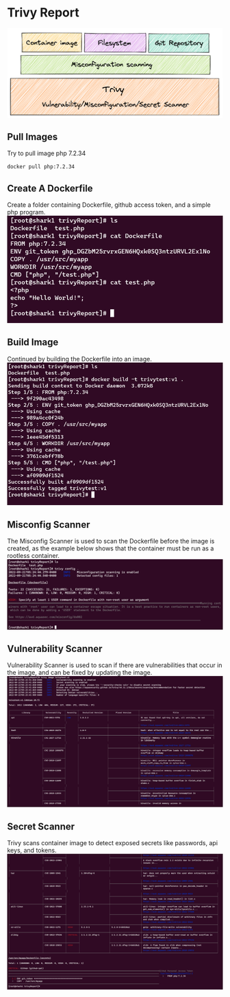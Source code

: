 # Trivy Report

![devops-toys](../images/trivy-report.png)

## Pull Images

Try to pull image php 7.2.34

```bash
docker pull php:7.2.34
```

## Create A Dockerfile

Create a folder containing Dockerfile, github access token, and a simple php program.
![devops-toys](../images/2.png)

## Build Image

Continued by building the Dockerfile into an image.
![devops-toys](../images/3.png)

## Misconfig Scanner

The Misconfig Scanner is used to scan the Dockerfile before the image is created, as the example below shows that the container must be run as a rootless container.
![devops-toys](../images/4.png)

## Vulnerability Scanner

Vulnerability Scanner is used to scan if there are vulnerabilities that occur in the image, and can be fixed by updating the image.
![devops-toys](../images/5.png)

## Secret Scanner

Trivy scans container image to detect exposed secrets like passwords, api keys, and tokens.
![devops-toys](../images/6.png)

